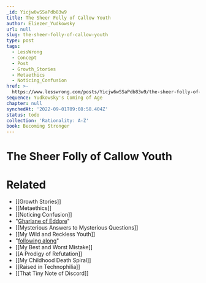 ```yaml
---
_id: Yicjw6wSSaPdb83w9
title: The Sheer Folly of Callow Youth
author: Eliezer_Yudkowsky
url: null
slug: the-sheer-folly-of-callow-youth
type: post
tags:
  - LessWrong
  - Concept
  - Post
  - Growth_Stories
  - Metaethics
  - Noticing_Confusion
href: >-
  https://www.lesswrong.com/posts/Yicjw6wSSaPdb83w9/the-sheer-folly-of-callow-youth
sequence: Yudkowsky's Coming of Age
chapter: null
synchedAt: '2022-09-01T09:08:58.404Z'
status: todo
collection: 'Rationality: A-Z'
book: Becoming Stronger
---
```


# The Sheer Folly of Callow Youth


# Related

- [[Growth Stories]]
- [[Metaethics]]
- [[Noticing Confusion]]
- "[Gharlane of Eddore](http://www.amazon.com/Second-Stage-Lensmen-Lensman-Book/dp/1882968131)"
- [[Mysterious Answers to Mysterious Questions]]
- [[My Wild and Reckless Youth]]
- "[following along](http://www.overcomingbias.com/morality/)"
- [[My Best and Worst Mistake]]
- [[A Prodigy of Refutation]]
- [[My Childhood Death Spiral]]
- [[Raised in Technophilia]]
- [[That Tiny Note of Discord]]